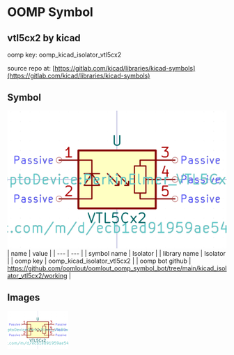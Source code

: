 # OOMP Symbol  
## vtl5cx2  by kicad  
  
oomp key: oomp_kicad_isolator_vtl5cx2  
  
source repo at: [https://gitlab.com/kicad/libraries/kicad-symbols](https://gitlab.com/kicad/libraries/kicad-symbols)  
## Symbol  
  
[![working.png](working_600.png)](working.png)  
| name | value | 
| --- | --- | 
| symbol name | Isolator | 
| library name | Isolator | 
| oomp key | oomp_kicad_isolator_vtl5cx2 | 
| oomp bot github | https://github.com/oomlout/oomlout_oomp_symbol_bot/tree/main/kicad_isolator_vtl5cx2/working | 
## Images  
  
[![working.png](working_140.png)](working.png)  
